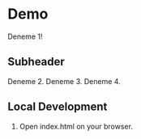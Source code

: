 # Demo

Deneme 1!

## Subheader

Deneme 2.
Deneme 3.
Deneme 4.

## Local Development

1. Open index.html on your browser.